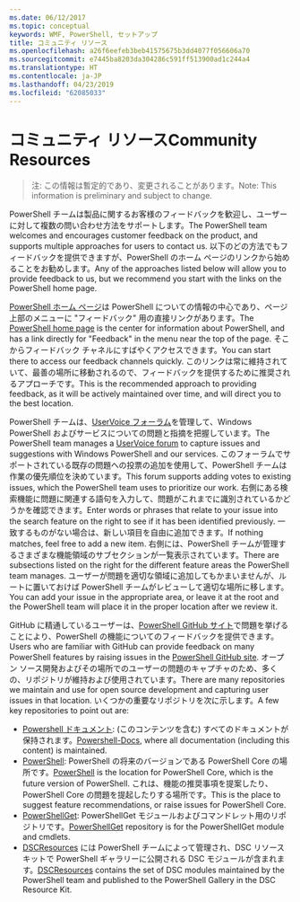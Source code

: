 ```yaml
---
ms.date: 06/12/2017
ms.topic: conceptual
keywords: WMF, PowerShell, セットアップ
title: コミュニティ リソース
ms.openlocfilehash: a26f6eefeb3beb41575675b3dd4077f056606a70
ms.sourcegitcommit: e7445ba8203da304286c591ff513900ad1c244a4
ms.translationtype: HT
ms.contentlocale: ja-JP
ms.lasthandoff: 04/23/2019
ms.locfileid: "62085033"
---
```

# <a name="community-resources"></a><span data-ttu-id="cee4d-103">コミュニティ リソース</span><span class="sxs-lookup"><span data-stu-id="cee4d-103">Community Resources</span></span>
> <span data-ttu-id="cee4d-104">注: この情報は暫定的であり、変更されることがあります。</span><span class="sxs-lookup"><span data-stu-id="cee4d-104">Note: This information is preliminary and subject to change.</span></span>

<span data-ttu-id="cee4d-105">PowerShell チームは製品に関するお客様のフィードバックを歓迎し、ユーザーに対して複数の問い合わせ方法をサポートします。</span><span class="sxs-lookup"><span data-stu-id="cee4d-105">The PowerShell team welcomes and encourages customer feedback on the product, and supports multiple approaches for users to contact us.</span></span>
<span data-ttu-id="cee4d-106">以下のどの方法でもフィードバックを提供できますが、PowerShell のホーム ページのリンクから始めることをお勧めします。</span><span class="sxs-lookup"><span data-stu-id="cee4d-106">Any of the approaches listed below will allow you to provide feedback to us, but we recommend you start with the links on the PowerShell home page.</span></span>

<span data-ttu-id="cee4d-107">[PowerShell ホーム ページ](https://microsoft.com/powershell)は PowerShell についての情報の中心であり、ページ上部のメニューに "フィードバック" 用の直接リンクがあります。</span><span class="sxs-lookup"><span data-stu-id="cee4d-107">The [PowerShell home page](https://microsoft.com/powershell) is the center for information about PowerShell, and has a link directly for "Feedback" in the menu near the top of the page.</span></span>
<span data-ttu-id="cee4d-108">そこからフィードバック チャネルにすばやくアクセスできます。</span><span class="sxs-lookup"><span data-stu-id="cee4d-108">You can start there to access our feedback channels quickly.</span></span>
<span data-ttu-id="cee4d-109">このリンクは常に維持されていて、最善の場所に移動されるので、フィードバックを提供するために推奨されるアプローチです。</span><span class="sxs-lookup"><span data-stu-id="cee4d-109">This is the recommended approach to providing feedback, as it will be actively maintained over time, and will direct you to the best location.</span></span>

<span data-ttu-id="cee4d-110">PowerShell チームは、[UserVoice フォーラム](https://windowsserver.uservoice.com/forums/301869-powershell/)を管理して、Windows PowerShell およびサービスについての問題と指摘を把握しています。</span><span class="sxs-lookup"><span data-stu-id="cee4d-110">The PowerShell team manages a [UserVoice forum](https://windowsserver.uservoice.com/forums/301869-powershell/) to capture issues and suggestions with Windows PowerShell and our services.</span></span>
<span data-ttu-id="cee4d-111">このフォーラムでサポートされている既存の問題への投票の追加を使用して、PowerShell チームは作業の優先順位を決めています。</span><span class="sxs-lookup"><span data-stu-id="cee4d-111">This forum supports adding votes to existing issues, which the PowerShell team uses to prioritize our work.</span></span>
<span data-ttu-id="cee4d-112">右側にある検索機能に問題に関連する語句を入力して、問題がこれまでに識別されているかどうかを確認できます。</span><span class="sxs-lookup"><span data-stu-id="cee4d-112">Enter words or phrases that relate to your issue into the search feature on the right to see if it has been identified previously.</span></span>
<span data-ttu-id="cee4d-113">一致するものがない場合は、新しい項目を自由に追加できます。</span><span class="sxs-lookup"><span data-stu-id="cee4d-113">If nothing matches, feel free to add a new item.</span></span>
<span data-ttu-id="cee4d-114">右側には、PowerShell チームが管理するさまざまな機能領域のサブセクションが一覧表示されています。</span><span class="sxs-lookup"><span data-stu-id="cee4d-114">There are subsections listed on the right for the different feature areas the PowerShell team manages.</span></span>
<span data-ttu-id="cee4d-115">ユーザーが問題を適切な領域に追加してもかまいませんが、ルートに置いておけば PowerShell チームがレビューして適切な場所に移します。</span><span class="sxs-lookup"><span data-stu-id="cee4d-115">You can add your issue in the appropriate area, or leave it at the root and the PowerShell team will place it in the proper location after we review it.</span></span>

<span data-ttu-id="cee4d-116">GitHub に精通しているユーザーは、[PowerShell GitHub サイト](https://github.com/powershell)で問題を挙げることにより、PowerShell の機能についてのフィードバックを提供できます。</span><span class="sxs-lookup"><span data-stu-id="cee4d-116">Users who are familiar with GitHub can provide feedback on many PowerShell features by raising issues in the [PowerShell GitHub site](https://github.com/powershell).</span></span>
<span data-ttu-id="cee4d-117">オープン ソース開発およびその場所でのユーザーの問題のキャプチャのため、多くの、リポジトリが維持および使用されています。</span><span class="sxs-lookup"><span data-stu-id="cee4d-117">There are many repositories we maintain and use for open source development and capturing user issues in that location.</span></span>
<span data-ttu-id="cee4d-118">いくつかの重要なリポジトリを次に示します。</span><span class="sxs-lookup"><span data-stu-id="cee4d-118">A few key repositories to point out are:</span></span>

* <span data-ttu-id="cee4d-119">[Powershell ドキュメント](https://github.com/PowerShell/powershell-docs): (このコンテンツを含む) すべてのドキュメントが保持されます。</span><span class="sxs-lookup"><span data-stu-id="cee4d-119">[Powershell-Docs](https://github.com/PowerShell/powershell-docs), where all documentation (including this content) is maintained.</span></span>
* <span data-ttu-id="cee4d-120">[PowerShell](https://github.com/PowerShell/powershell): PowerShell の将来のバージョンである PowerShell Core の場所です。</span><span class="sxs-lookup"><span data-stu-id="cee4d-120">[PowerShell](https://github.com/PowerShell/powershell) is the location for PowerShell Core, which is the future version of PowerShell.</span></span>
<span data-ttu-id="cee4d-121">これは、機能の推奨事項を提案したり、PowerShell Core の問題を提起したりする場所です。</span><span class="sxs-lookup"><span data-stu-id="cee4d-121">This is the place to suggest feature recommendations, or raise issues for PowerShell Core.</span></span>
* <span data-ttu-id="cee4d-122">[PowerShellGet](https://github.com/PowerShell/powershellget): PowerShellGet モジュールおよびコマンドレット用のリポジトリです。</span><span class="sxs-lookup"><span data-stu-id="cee4d-122">[PowerShellGet](https://github.com/PowerShell/powershellget) repository is for the PowerShellGet module and cmdlets.</span></span>
* <span data-ttu-id="cee4d-123">[DSCResources](https://github.com/PowerShell/DscResources) には PowerShell チームによって管理され、DSC リソース キットで PowerShell ギャラリーに公開される DSC モジュールが含まれます。</span><span class="sxs-lookup"><span data-stu-id="cee4d-123">[DSCResources](https://github.com/PowerShell/DscResources) contains the set of DSC modules maintained by the PowerShell team and published to the PowerShell Gallery in the DSC Resource Kit.</span></span>
